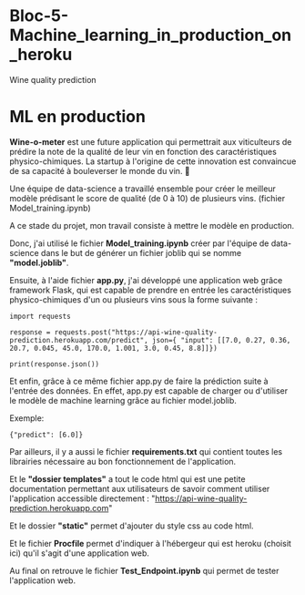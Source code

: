 # Bloc-5-Machine_learning_in_production_on_heroku

Wine quality prediction

# ML en production

**Wine-o-meter** est une future application qui permettrait aux viticulteurs de prédire la note de la qualité de leur vin en fonction des caractéristiques physico-chimiques. 
La startup à l'origine de cette innovation est convaincue de sa capacité à bouleverser le monde du vin. 🍷

Une équipe de data-science a travaillé ensemble pour créer le meilleur modèle prédisant le score de qualité (de 0 à 10) de plusieurs vins. (fichier Model_training.ipynb)

A ce stade du projet, mon travail consiste à mettre le modèle en production.

Donc, j'ai utilisé le fichier **Model_training.ipynb** créer par l'équipe de data-science dans le but de générer un fichier joblib qui se nomme **"model.joblib"**.

Ensuite, à l'aide fichier **app.py**, j'ai développé une application web grâce framework Flask, qui est capable de prendre en entrée les caractéristiques physico-chimiques d'un ou plusieurs vins sous la forme suivante : 

`import requests`

`response = requests.post("https://api-wine-quality-prediction.herokuapp.com/predict", json={
    "input": [[7.0, 0.27, 0.36, 20.7, 0.045, 45.0, 170.0, 1.001, 3.0, 0.45, 8.8]]})`



`print(response.json())`


Et enfin, grâce à ce même fichier app.py de faire la prédiction suite à l'entrée des données. En effet, app.py est capable de charger ou d'utiliser le modèle de machine learning grâce au fichier model.joblib.

Exemple:

`{"predict": [6.0]}`


Par ailleurs, il y a aussi le fichier **requirements.txt** qui contient toutes les librairies nécessaire au bon fonctionnement de l'application.

Et le **"dossier templates"** a tout le code html qui est une petite documentation permettant aux utilisateurs de savoir comment utiliser l'application accessible directement :
"https://api-wine-quality-prediction.herokuapp.com"

Et le dossier **"static"** permet d'ajouter du style css au code html.

Et le fichier **Procfile** permet d'indiquer à l'hébergeur qui est heroku (choisit ici) qu'il s'agit d'une application web.

Au final on retrouve le fichier **Test_Endpoint.ipynb** qui permet de tester l'application web.









